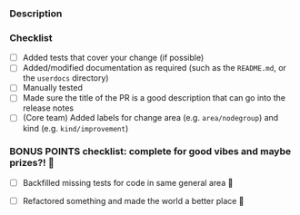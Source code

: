 ### Description

<!--
Please explain the changes you made here.

Help your reviewers my guiding them through your key changes,
implementation decisions etc.
You can even include snippets of output or screenshots.

A good, clear description == a faster review :)
-->

### Checklist
- [ ] Added tests that cover your change (if possible)
- [ ] Added/modified documentation as required (such as the `README.md`, or the `userdocs` directory)
- [ ] Manually tested
- [ ] Made sure the title of the PR is a good description that can go into the release notes
- [ ] (Core team) Added labels for change area (e.g. `area/nodegroup`) and kind (e.g. `kind/improvement`)

### BONUS POINTS checklist: complete for good vibes and maybe prizes?! :exploding_head:
- [ ] Backfilled missing tests for code in same general area :tada:
- [ ] Refactored something and made the world a better place :star2:

